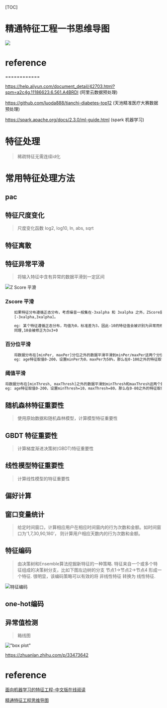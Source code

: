 
[TOC]

# 精通特征工程一书思维导图

![](./img/Feature_Engineering_for_Machine_Learning.jpeg)




# reference
============

https://help.aliyun.com/document_detail/42703.html?spm=a2c4g.11186623.6.561.A4BRDI (阿里云数据预处理)

https://github.com/luoda888/tianchi-diabetes-top12 (天池精准医疗大赛数据预处理)

https://spark.apache.org/docs/2.3.0/ml-guide.html (spark 机器学习)

# 特征处理

> 稀疏特征无需连续id化


# 常用特征处理方法

## pac

## 特征尺度变化

> 尺度变化函数 log2, log10, ln, abs, sqrt

## 特征离散

## 特征异常平滑

> 将输入特征中含有异常的数据平滑到一定区间

![Z Score 平滑](./img/z_score.png)

### Zscore 平滑
```bash
    如果特征分布遵循正态分布，考虑噪音一般集在-3xalpha 和 3xalpha 之外，ZScore是将该范围数据平滑到
    [-3xalpha,3xalpha]。

    eg: 某个特征遵循正态分布，均值为0，标准差为3，因此-10的特征值会被识别为异常而修正为-3x3+0=-9，
    同理,10会被修正为3x3+0
```


### 百分位平滑
```bash
    将数据分布在[minPer, maxPer]分位之外的数据平滑平滑到minPer/maxPer这两个分位点
    eg: age特征取值0-200，设置minPer为0，maxPer为50%，那么在0-100之外的特征取值都会被修正成0或者100
```  

### 阈值平滑
```bash
将数据分布在[minThresh, maxThresh]之外的数据平滑到minThresh和maxThresh这两个数据点.
eg: age特征取值0-200，设置minThresh=10，maxThresh=80，那么在0-80之外的特征取值都会被修正成0或者80
```

## 随机森林特征重要性

> 使用原始数据和随机森林模型，计算模型特征重要性

## GBDT 特征重要性

> 计算梯度渐进决策树(GBDT)特征重要性

## 线性模型特征重要性

> 计算线性模型的特征重要性

## 偏好计算

## 窗口变量统计

> 给定时间窗口，计算相应用户在相应时间窗内的行为次数和金额。如时间窗口为’1,7,30,90,180’，
则计算用户相应天数内的行为次数和金额。

## 特征编码

> 由决策树和Ensemble算法挖掘新特征的一种策略. 特征来自一个或多个特征组成的决策树分支，比如下图左边树的分支 节点1->节点2->节点4 形成一个特征. 
很明显，该编码策略可以有效的将 非线性特征 转换为 线性特征.

![特征编码](./img/feature_code.png)

## one-hot编码

## 异常值检测

> 箱线图

!["box plot"](./img/box_plot.png)

https://zhuanlan.zhihu.com/p/33473642



# reference

[面向机器学习的特征工程-中文版在线阅读](https://github.com/apachecn/fe4ml-zh)

[精通特征工程思维导图](https://github.com/cjn-chen/machine_learn_reading_notes/blob/master/Feature_Engineering_for_Machine_Learning/Feature_Engineering_for_Machine_Learning.jpeg)
